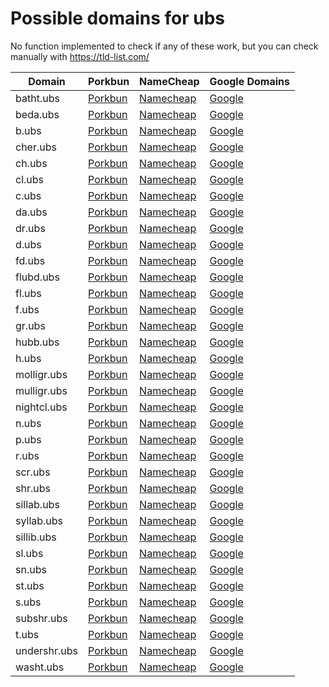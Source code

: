 # Possible domains for ubs

No function implemented to check if any of these work, but you can check manually with https://tld-list.com/

| Domain | Porkbun | NameCheap | Google Domains |
|---|---|---|---|
| batht.ubs | [Porkbun](https://porkbun.com/checkout/search?prb=e814663da1&tlds=&idnLanguage=&search=search&q=batht.ubs) | [Namecheap](https://www.namecheap.com/domains/registration/results/?domain=batht.ubs) | [Google](https://domains.google.com/registrar/search?searchTerm=batht.ubs) |
| beda.ubs | [Porkbun](https://porkbun.com/checkout/search?prb=e814663da1&tlds=&idnLanguage=&search=search&q=beda.ubs) | [Namecheap](https://www.namecheap.com/domains/registration/results/?domain=beda.ubs) | [Google](https://domains.google.com/registrar/search?searchTerm=beda.ubs) |
| b.ubs | [Porkbun](https://porkbun.com/checkout/search?prb=e814663da1&tlds=&idnLanguage=&search=search&q=b.ubs) | [Namecheap](https://www.namecheap.com/domains/registration/results/?domain=b.ubs) | [Google](https://domains.google.com/registrar/search?searchTerm=b.ubs) |
| cher.ubs | [Porkbun](https://porkbun.com/checkout/search?prb=e814663da1&tlds=&idnLanguage=&search=search&q=cher.ubs) | [Namecheap](https://www.namecheap.com/domains/registration/results/?domain=cher.ubs) | [Google](https://domains.google.com/registrar/search?searchTerm=cher.ubs) |
| ch.ubs | [Porkbun](https://porkbun.com/checkout/search?prb=e814663da1&tlds=&idnLanguage=&search=search&q=ch.ubs) | [Namecheap](https://www.namecheap.com/domains/registration/results/?domain=ch.ubs) | [Google](https://domains.google.com/registrar/search?searchTerm=ch.ubs) |
| cl.ubs | [Porkbun](https://porkbun.com/checkout/search?prb=e814663da1&tlds=&idnLanguage=&search=search&q=cl.ubs) | [Namecheap](https://www.namecheap.com/domains/registration/results/?domain=cl.ubs) | [Google](https://domains.google.com/registrar/search?searchTerm=cl.ubs) |
| c.ubs | [Porkbun](https://porkbun.com/checkout/search?prb=e814663da1&tlds=&idnLanguage=&search=search&q=c.ubs) | [Namecheap](https://www.namecheap.com/domains/registration/results/?domain=c.ubs) | [Google](https://domains.google.com/registrar/search?searchTerm=c.ubs) |
| da.ubs | [Porkbun](https://porkbun.com/checkout/search?prb=e814663da1&tlds=&idnLanguage=&search=search&q=da.ubs) | [Namecheap](https://www.namecheap.com/domains/registration/results/?domain=da.ubs) | [Google](https://domains.google.com/registrar/search?searchTerm=da.ubs) |
| dr.ubs | [Porkbun](https://porkbun.com/checkout/search?prb=e814663da1&tlds=&idnLanguage=&search=search&q=dr.ubs) | [Namecheap](https://www.namecheap.com/domains/registration/results/?domain=dr.ubs) | [Google](https://domains.google.com/registrar/search?searchTerm=dr.ubs) |
| d.ubs | [Porkbun](https://porkbun.com/checkout/search?prb=e814663da1&tlds=&idnLanguage=&search=search&q=d.ubs) | [Namecheap](https://www.namecheap.com/domains/registration/results/?domain=d.ubs) | [Google](https://domains.google.com/registrar/search?searchTerm=d.ubs) |
| fd.ubs | [Porkbun](https://porkbun.com/checkout/search?prb=e814663da1&tlds=&idnLanguage=&search=search&q=fd.ubs) | [Namecheap](https://www.namecheap.com/domains/registration/results/?domain=fd.ubs) | [Google](https://domains.google.com/registrar/search?searchTerm=fd.ubs) |
| flubd.ubs | [Porkbun](https://porkbun.com/checkout/search?prb=e814663da1&tlds=&idnLanguage=&search=search&q=flubd.ubs) | [Namecheap](https://www.namecheap.com/domains/registration/results/?domain=flubd.ubs) | [Google](https://domains.google.com/registrar/search?searchTerm=flubd.ubs) |
| fl.ubs | [Porkbun](https://porkbun.com/checkout/search?prb=e814663da1&tlds=&idnLanguage=&search=search&q=fl.ubs) | [Namecheap](https://www.namecheap.com/domains/registration/results/?domain=fl.ubs) | [Google](https://domains.google.com/registrar/search?searchTerm=fl.ubs) |
| f.ubs | [Porkbun](https://porkbun.com/checkout/search?prb=e814663da1&tlds=&idnLanguage=&search=search&q=f.ubs) | [Namecheap](https://www.namecheap.com/domains/registration/results/?domain=f.ubs) | [Google](https://domains.google.com/registrar/search?searchTerm=f.ubs) |
| gr.ubs | [Porkbun](https://porkbun.com/checkout/search?prb=e814663da1&tlds=&idnLanguage=&search=search&q=gr.ubs) | [Namecheap](https://www.namecheap.com/domains/registration/results/?domain=gr.ubs) | [Google](https://domains.google.com/registrar/search?searchTerm=gr.ubs) |
| hubb.ubs | [Porkbun](https://porkbun.com/checkout/search?prb=e814663da1&tlds=&idnLanguage=&search=search&q=hubb.ubs) | [Namecheap](https://www.namecheap.com/domains/registration/results/?domain=hubb.ubs) | [Google](https://domains.google.com/registrar/search?searchTerm=hubb.ubs) |
| h.ubs | [Porkbun](https://porkbun.com/checkout/search?prb=e814663da1&tlds=&idnLanguage=&search=search&q=h.ubs) | [Namecheap](https://www.namecheap.com/domains/registration/results/?domain=h.ubs) | [Google](https://domains.google.com/registrar/search?searchTerm=h.ubs) |
| molligr.ubs | [Porkbun](https://porkbun.com/checkout/search?prb=e814663da1&tlds=&idnLanguage=&search=search&q=molligr.ubs) | [Namecheap](https://www.namecheap.com/domains/registration/results/?domain=molligr.ubs) | [Google](https://domains.google.com/registrar/search?searchTerm=molligr.ubs) |
| mulligr.ubs | [Porkbun](https://porkbun.com/checkout/search?prb=e814663da1&tlds=&idnLanguage=&search=search&q=mulligr.ubs) | [Namecheap](https://www.namecheap.com/domains/registration/results/?domain=mulligr.ubs) | [Google](https://domains.google.com/registrar/search?searchTerm=mulligr.ubs) |
| nightcl.ubs | [Porkbun](https://porkbun.com/checkout/search?prb=e814663da1&tlds=&idnLanguage=&search=search&q=nightcl.ubs) | [Namecheap](https://www.namecheap.com/domains/registration/results/?domain=nightcl.ubs) | [Google](https://domains.google.com/registrar/search?searchTerm=nightcl.ubs) |
| n.ubs | [Porkbun](https://porkbun.com/checkout/search?prb=e814663da1&tlds=&idnLanguage=&search=search&q=n.ubs) | [Namecheap](https://www.namecheap.com/domains/registration/results/?domain=n.ubs) | [Google](https://domains.google.com/registrar/search?searchTerm=n.ubs) |
| p.ubs | [Porkbun](https://porkbun.com/checkout/search?prb=e814663da1&tlds=&idnLanguage=&search=search&q=p.ubs) | [Namecheap](https://www.namecheap.com/domains/registration/results/?domain=p.ubs) | [Google](https://domains.google.com/registrar/search?searchTerm=p.ubs) |
| r.ubs | [Porkbun](https://porkbun.com/checkout/search?prb=e814663da1&tlds=&idnLanguage=&search=search&q=r.ubs) | [Namecheap](https://www.namecheap.com/domains/registration/results/?domain=r.ubs) | [Google](https://domains.google.com/registrar/search?searchTerm=r.ubs) |
| scr.ubs | [Porkbun](https://porkbun.com/checkout/search?prb=e814663da1&tlds=&idnLanguage=&search=search&q=scr.ubs) | [Namecheap](https://www.namecheap.com/domains/registration/results/?domain=scr.ubs) | [Google](https://domains.google.com/registrar/search?searchTerm=scr.ubs) |
| shr.ubs | [Porkbun](https://porkbun.com/checkout/search?prb=e814663da1&tlds=&idnLanguage=&search=search&q=shr.ubs) | [Namecheap](https://www.namecheap.com/domains/registration/results/?domain=shr.ubs) | [Google](https://domains.google.com/registrar/search?searchTerm=shr.ubs) |
| sillab.ubs | [Porkbun](https://porkbun.com/checkout/search?prb=e814663da1&tlds=&idnLanguage=&search=search&q=sillab.ubs) | [Namecheap](https://www.namecheap.com/domains/registration/results/?domain=sillab.ubs) | [Google](https://domains.google.com/registrar/search?searchTerm=sillab.ubs) |
| syllab.ubs | [Porkbun](https://porkbun.com/checkout/search?prb=e814663da1&tlds=&idnLanguage=&search=search&q=syllab.ubs) | [Namecheap](https://www.namecheap.com/domains/registration/results/?domain=syllab.ubs) | [Google](https://domains.google.com/registrar/search?searchTerm=syllab.ubs) |
| sillib.ubs | [Porkbun](https://porkbun.com/checkout/search?prb=e814663da1&tlds=&idnLanguage=&search=search&q=sillib.ubs) | [Namecheap](https://www.namecheap.com/domains/registration/results/?domain=sillib.ubs) | [Google](https://domains.google.com/registrar/search?searchTerm=sillib.ubs) |
| sl.ubs | [Porkbun](https://porkbun.com/checkout/search?prb=e814663da1&tlds=&idnLanguage=&search=search&q=sl.ubs) | [Namecheap](https://www.namecheap.com/domains/registration/results/?domain=sl.ubs) | [Google](https://domains.google.com/registrar/search?searchTerm=sl.ubs) |
| sn.ubs | [Porkbun](https://porkbun.com/checkout/search?prb=e814663da1&tlds=&idnLanguage=&search=search&q=sn.ubs) | [Namecheap](https://www.namecheap.com/domains/registration/results/?domain=sn.ubs) | [Google](https://domains.google.com/registrar/search?searchTerm=sn.ubs) |
| st.ubs | [Porkbun](https://porkbun.com/checkout/search?prb=e814663da1&tlds=&idnLanguage=&search=search&q=st.ubs) | [Namecheap](https://www.namecheap.com/domains/registration/results/?domain=st.ubs) | [Google](https://domains.google.com/registrar/search?searchTerm=st.ubs) |
| s.ubs | [Porkbun](https://porkbun.com/checkout/search?prb=e814663da1&tlds=&idnLanguage=&search=search&q=s.ubs) | [Namecheap](https://www.namecheap.com/domains/registration/results/?domain=s.ubs) | [Google](https://domains.google.com/registrar/search?searchTerm=s.ubs) |
| subshr.ubs | [Porkbun](https://porkbun.com/checkout/search?prb=e814663da1&tlds=&idnLanguage=&search=search&q=subshr.ubs) | [Namecheap](https://www.namecheap.com/domains/registration/results/?domain=subshr.ubs) | [Google](https://domains.google.com/registrar/search?searchTerm=subshr.ubs) |
| t.ubs | [Porkbun](https://porkbun.com/checkout/search?prb=e814663da1&tlds=&idnLanguage=&search=search&q=t.ubs) | [Namecheap](https://www.namecheap.com/domains/registration/results/?domain=t.ubs) | [Google](https://domains.google.com/registrar/search?searchTerm=t.ubs) |
| undershr.ubs | [Porkbun](https://porkbun.com/checkout/search?prb=e814663da1&tlds=&idnLanguage=&search=search&q=undershr.ubs) | [Namecheap](https://www.namecheap.com/domains/registration/results/?domain=undershr.ubs) | [Google](https://domains.google.com/registrar/search?searchTerm=undershr.ubs) |
| washt.ubs | [Porkbun](https://porkbun.com/checkout/search?prb=e814663da1&tlds=&idnLanguage=&search=search&q=washt.ubs) | [Namecheap](https://www.namecheap.com/domains/registration/results/?domain=washt.ubs) | [Google](https://domains.google.com/registrar/search?searchTerm=washt.ubs) |

